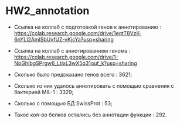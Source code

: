 # HW2_annotation

- Ссылка на коллаб с подготовкой генов к аннотированию : https://colab.research.google.com/drive/1eqtT8VzK-6nYLI2AmlSbUvfUZ-vKjcYa?usp=sharing
- Ссылка на коллаб с аннотированием генома : https://colab.research.google.com/drive/1-NpGhIbgSPrgw6_LtixL3wX5q31quf_k?usp=sharing

- Cколько было предсказано генов всего : 3621;
- Cколько из них удалось аннотировать с помощью сравнения с бактерией MIL-1 : 3329;
- Cколько с помощью БД SwissProt : 53;
- Такое кол-во белков остались без аннотации функции : 292.
